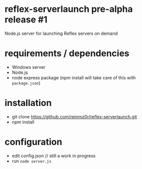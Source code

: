 # reflex-serverlaunch pre-alpha release #1
Node.js server for launching Reflex servers on demand

# requirements / dependencies
 
- Windows server
- Node.js 
- node express package (npm install will take care of this with `package.json`)

# installation

- git clone https://github.com/remmz0r/reflex-serverlaunch.git
- npm install

# configuration

- edit config.json // still a work in progress
- run `node server.js`
